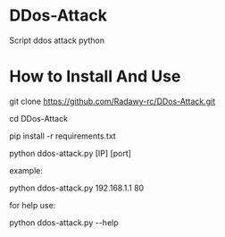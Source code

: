 # DDos-Attack
Script ddos attack python

# How to Install And Use
git clone https://github.com/Radawy-rc/DDos-Attack.git

cd DDos-Attack

pip install -r requirements.txt

python ddos-attack.py [IP] [port]

example:

python ddos-attack.py 192.168.1.1 80

for help use:

python ddos-attack.py --help
